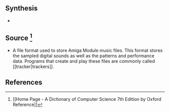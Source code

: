 ## Synthesis
- 
## Source [^1]
- A file format used to store Amiga Module music files. This format stores the sampled digital sounds as well as the patterns and performance data. Programs that create and play these files are commonly called [[tracker|trackers]].
## References

[^1]: [[Home Page - A Dictionary of Computer Science 7th Edition by Oxford Reference]]